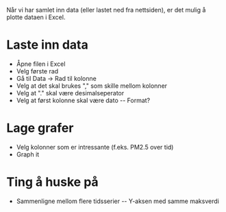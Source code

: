 Når vi har samlet inn data (eller lastet ned fra nettsiden), er det mulig å plotte dataen i Excel.

# Laste inn data
- Åpne filen i Excel
- Velg første rad
- Gå til Data -> Rad til kolonne
- Velg at det skal brukes "," som skille mellom kolonner
- Velg at "." skal være desimalseperator
- Velg at først kolonne skal være dato
-- Format?

# Lage grafer
- Velg kolonner som er intressante (f.eks. PM2.5 over tid)
- Graph it

# Ting å huske på
- Sammenligne mellom flere tidsserier
-- Y-aksen med samme maksverdi
